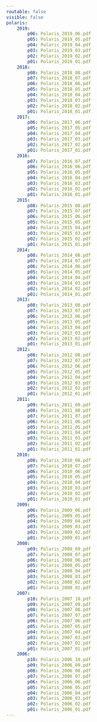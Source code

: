 ```yaml
---
routable: false
visible: false
polaris:
    2019:
        p06: Polaris_2019_06.pdf
        p05: Polaris_2019_05.pdf
        p04: Polaris_2019_04.pdf
        p03: Polaris_2019_03.pdf
        p02: Polaris_2019_02.pdf
        p01: Polaris_2019_01.pdf
    2018:
        p08: Polaris_2018_08.pdf
        p07: Polaris_2018_07.pdf
        p06: Polaris_2018_06.pdf
        p05: Polaris_2018_05.pdf
        p04: Polaris_2018_04.pdf
        p03: Polaris_2018_03.pdf
        p02: Polaris_2018_02.pdf
        p01: Polaris_2018_01.pdf
    2017:
        p06: Polaris_2017_06.pdf
        p05: Polaris_2017_05.pdf
        p04: Polaris_2017_04.pdf
        p03: Polaris_2017_03.pdf
        p02: Polaris_2017_02.pdf
        p01: Polaris_2017_01.pdf
    2016:
        p07: Polaris_2016_07.pdf
        p06: Polaris_2016_06.pdf
        p05: Polaris_2016_05.pdf
        p04: Polaris_2016_04.pdf
        p03: Polaris_2016_03.pdf
        p02: Polaris_2016_02.pdf
        p01: Polaris_2016_01.pdf
    2015:
        p08: Polaris_2015_08.pdf
        p07: Polaris_2015_07.pdf
        p06: Polaris_2015_06.pdf
        p05: Polaris_2015_05.pdf
        p04: Polaris_2015_04.pdf
        p03: Polaris_2015_03.pdf
        p02: Polaris_2015_02.pdf
        p01: Polaris_2015_01.pdf
    2014:
        p08: Polaris_2014_08.pdf
        p07: Polaris_2014_07.pdf
        p06: Polaris_2014_06.pdf
        p05: Polaris_2014_05.pdf
        p04: Polaris_2014_04.pdf
        p03: Polaris_2014_03.pdf
        p02: Polaris_2014_02.pdf
        p01: Polaris_2014_01.pdf
    2013:
        p08: Polaris_2013_08.pdf
        p07: Polaris_2013_07.pdf
        p06: Polaris_2013_06.pdf
        p05: Polaris_2013_05.pdf
        p04: Polaris_2013_04.pdf
        p03: Polaris_2013_03.pdf
        p02: Polaris_2013_02.pdf
        p01: Polaris_2013_01.pdf
    2012:
        p08: Polaris_2012_08.pdf
        p07: Polaris_2012_07.pdf
        p06: Polaris_2012_06.pdf
        p05: Polaris_2012_05.pdf
        p04: Polaris_2012_04.pdf
        p03: Polaris_2012_03.pdf
        p02: Polaris_2012_02.pdf
        p01: Polaris_2012_01.pdf
    2011:
        p09: Polaris_2011_09.pdf
        p08: Polaris_2011_08.pdf
        p07: Polaris_2011_07.pdf
        p06: Polaris_2011_06.pdf
        p05: Polaris_2011_05.pdf
        p04: Polaris_2011_04.pdf
        p03: Polaris_2011_03.pdf
        p02: Polaris_2011_02.pdf
        p01: Polaris_2011_01.pdf
    2010:
        p08: Polaris_2010_08.pdf
        p07: Polaris_2010_07.pdf
        p06: Polaris_2010_06.pdf
        p05: Polaris_2010_05.pdf
        p04: Polaris_2010_04.pdf
        p03: Polaris_2010_03.pdf
        p02: Polaris_2010_02.pdf
        p01: Polaris_2010_01.pdf
    2009:
        p06: Polaris_2009_06.pdf
        p05: Polaris_2009_05.pdf
        p04: Polaris_2009_04.pdf
        p03: Polaris_2009_03.pdf
        p02: Polaris_2009_02.pdf
        p01: Polaris_2009_01.pdf
    2008:
        p69: Polaris_2008_69.pdf
        p07: Polaris_2008_07.pdf
        p06: Polaris_2008_06.pdf
        p05: Polaris_2008_05.pdf
        p04: Polaris_2008_04.pdf
        p03: Polaris_2008_03.pdf
        p02: Polaris_2008_02.pdf
        p01: Polaris_2008_01.pdf
    2007:
        p10: Polaris_2007_10.pdf
        p09: Polaris_2007_09.pdf
        p08: Polaris_2007_08.pdf
        p07: Polaris_2007_07.pdf
        p06: Polaris_2007_06.pdf
        p05: Polaris_2007_05.pdf
        p04: Polaris_2007_04.pdf
        p03: Polaris_2007_03.pdf
        p02: Polaris_2007_02.pdf
        p01: Polaris_2007_01.pdf
    2006:
        p10: Polaris_2006_10.pdf
        p09: Polaris_2006_09.pdf
        p08: Polaris_2006_08.pdf
        p07: Polaris_2006_07.pdf
        p06: Polaris_2006_06.pdf
        p05: Polaris_2006_05.pdf
        p04: Polaris_2006_04.pdf
        p03: Polaris_2006_03.pdf
        p02: Polaris_2006_02.pdf
        p01: Polaris_2006_01.pdf
---
```









